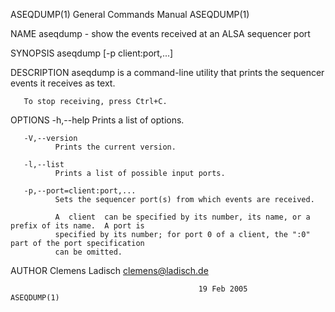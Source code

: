 ASEQDUMP(1)                             General Commands Manual                            ASEQDUMP(1)

NAME
       aseqdump - show the events received at an ALSA sequencer port

SYNOPSIS
       aseqdump [-p client:port,...]

DESCRIPTION
       aseqdump is a command-line utility that prints the sequencer events it receives as text.

       To stop receiving, press Ctrl+C.

OPTIONS
       -h,--help
              Prints a list of options.

       -V,--version
              Prints the current version.

       -l,--list
              Prints a list of possible input ports.

       -p,--port=client:port,...
              Sets the sequencer port(s) from which events are received.

              A  client  can be specified by its number, its name, or a prefix of its name.  A port is
              specified by its number; for port 0 of a client, the ":0" part of the port specification
              can be omitted.

AUTHOR
       Clemens Ladisch <clemens@ladisch.de>

                                              19 Feb 2005                                  ASEQDUMP(1)
